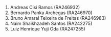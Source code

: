1. Andreas Cisi Ramos (RA246932)
2. Bernardo Panka Archegas (RA246970)
3. Bruno Amaral Teixeira de Freitas (RA246983)
4. Naim Shaikhzadeh Santos (RA242275)
5. Luiz Henrique Yuji Oda (RA247255)
